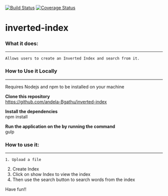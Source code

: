 [![Build Status](https://travis-ci.org/andela-Bgathu/inverted-index.svg?branch=initial)](https://travis-ci.org/andela-Bgathu/inverted-index)
[![Coverage Status](https://coveralls.io/repos/github/andela-Bgathu/inverted-index/badge.svg?branch=develop)](https://coveralls.io/github/andela-Bgathu/inverted-index?branch=develop)
# inverted-index
### What it does:
-----------------------------------------------------------
	Allows users to create an Inverted Index and search from it.

### How to Use it Locally
-----------------------------------------------------------
Requires Nodejs and npm to be installed on your machine

<strong>Clone this repository</strong>
	<br>
	https://github.com/andela-Bgathu/inverted-index

<strong>Install the dependencies</strong>
	<br>
	npm install 

<strong>Run the application on the by running the command</strong>
	<br>
	gulp

### How to use it:
-----------------------------------------------------------
	1. Upload a file
  2. Create Index
  3. Click on show Index to view the index
  4. Then use the search button to search words from the index

Have fun!!
